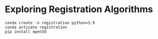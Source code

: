 # Exploring Registration Algorithms

```
conda create -n registration python=3.9
conda activate registration
pip install open3d 
```